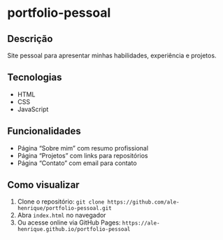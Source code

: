
# portfolio-pessoal

## Descrição
Site pessoal para apresentar minhas habilidades, experiência e projetos.

## Tecnologias
- HTML
- CSS
- JavaScript

## Funcionalidades
- Página “Sobre mim” com resumo profissional
- Página “Projetos” com links para repositórios
- Página “Contato” com email para contato

## Como visualizar
1. Clone o repositório: `git clone https://github.com/ale-henrique/portfolio-pessoal.git`
2. Abra `index.html` no navegador
3. Ou acesse online via GitHub Pages: `https://ale-henrique.github.io/portfolio-pessoal`
